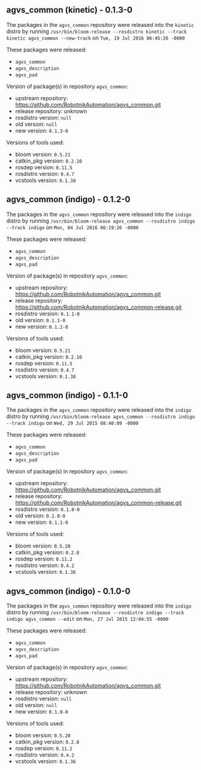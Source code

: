 ## agvs_common (kinetic) - 0.1.3-0

The packages in the `agvs_common` repository were released into the `kinetic` distro by running `/usr/bin/bloom-release --rosdistro kinetic --track kinetic agvs_common --new-track` on `Tue, 19 Jul 2016 06:45:26 -0000`

These packages were released:
- `agvs_common`
- `agvs_description`
- `agvs_pad`

Version of package(s) in repository `agvs_common`:

- upstream repository: https://github.com/RobotnikAutomation/agvs_common.git
- release repository: unknown
- rosdistro version: `null`
- old version: `null`
- new version: `0.1.3-0`

Versions of tools used:

- bloom version: `0.5.21`
- catkin_pkg version: `0.2.10`
- rosdep version: `0.11.5`
- rosdistro version: `0.4.7`
- vcstools version: `0.1.38`


## agvs_common (indigo) - 0.1.2-0

The packages in the `agvs_common` repository were released into the `indigo` distro by running `/usr/bin/bloom-release agvs_common --rosdistro indigo --track indigo` on `Mon, 04 Jul 2016 06:19:26 -0000`

These packages were released:
- `agvs_common`
- `agvs_description`
- `agvs_pad`

Version of package(s) in repository `agvs_common`:

- upstream repository: https://github.com/RobotnikAutomation/agvs_common.git
- release repository: https://github.com/RobotnikAutomation/agvs_common-release.git
- rosdistro version: `0.1.1-0`
- old version: `0.1.1-0`
- new version: `0.1.2-0`

Versions of tools used:

- bloom version: `0.5.21`
- catkin_pkg version: `0.2.10`
- rosdep version: `0.11.5`
- rosdistro version: `0.4.7`
- vcstools version: `0.1.38`


## agvs_common (indigo) - 0.1.1-0

The packages in the `agvs_common` repository were released into the `indigo` distro by running `/usr/bin/bloom-release agvs_common --rosdistro indigo --track indigo` on `Wed, 29 Jul 2015 08:40:09 -0000`

These packages were released:
- `agvs_common`
- `agvs_description`
- `agvs_pad`

Version of package(s) in repository `agvs_common`:
- upstream repository: https://github.com/RobotnikAutomation/agvs_common.git
- release repository: https://github.com/RobotnikAutomation/agvs_common-release.git
- rosdistro version: `0.1.0-0`
- old version: `0.1.0-0`
- new version: `0.1.1-0`

Versions of tools used:
- bloom version: `0.5.20`
- catkin_pkg version: `0.2.8`
- rosdep version: `0.11.2`
- rosdistro version: `0.4.2`
- vcstools version: `0.1.36`


## agvs_common (indigo) - 0.1.0-0

The packages in the `agvs_common` repository were released into the `indigo` distro by running `/usr/bin/bloom-release --rosdistro indigo --track indigo agvs_common --edit` on `Mon, 27 Jul 2015 12:04:55 -0000`

These packages were released:
- `agvs_common`
- `agvs_description`
- `agvs_pad`

Version of package(s) in repository `agvs_common`:
- upstream repository: https://github.com/RobotnikAutomation/agvs_common.git
- release repository: unknown
- rosdistro version: `null`
- old version: `null`
- new version: `0.1.0-0`

Versions of tools used:
- bloom version: `0.5.20`
- catkin_pkg version: `0.2.8`
- rosdep version: `0.11.2`
- rosdistro version: `0.4.2`
- vcstools version: `0.1.36`


